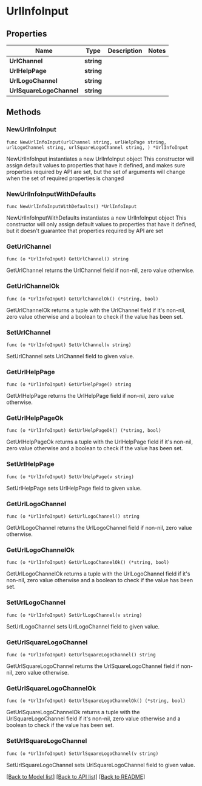 # UrlInfoInput

## Properties

Name | Type | Description | Notes
------------ | ------------- | ------------- | -------------
**UrlChannel** | **string** |  | 
**UrlHelpPage** | **string** |  | 
**UrlLogoChannel** | **string** |  | 
**UrlSquareLogoChannel** | **string** |  | 

## Methods

### NewUrlInfoInput

`func NewUrlInfoInput(urlChannel string, urlHelpPage string, urlLogoChannel string, urlSquareLogoChannel string, ) *UrlInfoInput`

NewUrlInfoInput instantiates a new UrlInfoInput object
This constructor will assign default values to properties that have it defined,
and makes sure properties required by API are set, but the set of arguments
will change when the set of required properties is changed

### NewUrlInfoInputWithDefaults

`func NewUrlInfoInputWithDefaults() *UrlInfoInput`

NewUrlInfoInputWithDefaults instantiates a new UrlInfoInput object
This constructor will only assign default values to properties that have it defined,
but it doesn't guarantee that properties required by API are set

### GetUrlChannel

`func (o *UrlInfoInput) GetUrlChannel() string`

GetUrlChannel returns the UrlChannel field if non-nil, zero value otherwise.

### GetUrlChannelOk

`func (o *UrlInfoInput) GetUrlChannelOk() (*string, bool)`

GetUrlChannelOk returns a tuple with the UrlChannel field if it's non-nil, zero value otherwise
and a boolean to check if the value has been set.

### SetUrlChannel

`func (o *UrlInfoInput) SetUrlChannel(v string)`

SetUrlChannel sets UrlChannel field to given value.


### GetUrlHelpPage

`func (o *UrlInfoInput) GetUrlHelpPage() string`

GetUrlHelpPage returns the UrlHelpPage field if non-nil, zero value otherwise.

### GetUrlHelpPageOk

`func (o *UrlInfoInput) GetUrlHelpPageOk() (*string, bool)`

GetUrlHelpPageOk returns a tuple with the UrlHelpPage field if it's non-nil, zero value otherwise
and a boolean to check if the value has been set.

### SetUrlHelpPage

`func (o *UrlInfoInput) SetUrlHelpPage(v string)`

SetUrlHelpPage sets UrlHelpPage field to given value.


### GetUrlLogoChannel

`func (o *UrlInfoInput) GetUrlLogoChannel() string`

GetUrlLogoChannel returns the UrlLogoChannel field if non-nil, zero value otherwise.

### GetUrlLogoChannelOk

`func (o *UrlInfoInput) GetUrlLogoChannelOk() (*string, bool)`

GetUrlLogoChannelOk returns a tuple with the UrlLogoChannel field if it's non-nil, zero value otherwise
and a boolean to check if the value has been set.

### SetUrlLogoChannel

`func (o *UrlInfoInput) SetUrlLogoChannel(v string)`

SetUrlLogoChannel sets UrlLogoChannel field to given value.


### GetUrlSquareLogoChannel

`func (o *UrlInfoInput) GetUrlSquareLogoChannel() string`

GetUrlSquareLogoChannel returns the UrlSquareLogoChannel field if non-nil, zero value otherwise.

### GetUrlSquareLogoChannelOk

`func (o *UrlInfoInput) GetUrlSquareLogoChannelOk() (*string, bool)`

GetUrlSquareLogoChannelOk returns a tuple with the UrlSquareLogoChannel field if it's non-nil, zero value otherwise
and a boolean to check if the value has been set.

### SetUrlSquareLogoChannel

`func (o *UrlInfoInput) SetUrlSquareLogoChannel(v string)`

SetUrlSquareLogoChannel sets UrlSquareLogoChannel field to given value.



[[Back to Model list]](../README.md#documentation-for-models) [[Back to API list]](../README.md#documentation-for-api-endpoints) [[Back to README]](../README.md)


